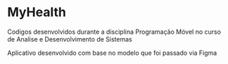 # MyHealth
Codigos desenvolvidos durante a disciplina Programação Móvel no curso de Analise e Desenvolvimento de Sistemas

Aplicativo desenvolvido com base no modelo que foi passado via Figma
